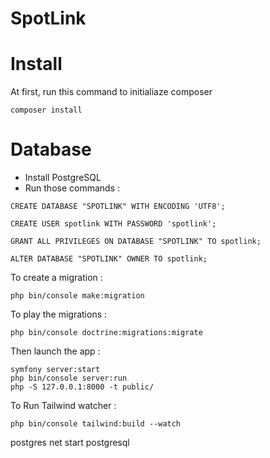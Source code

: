 # SpotLink


# Install

At first, run this command to initialiaze composer
```
composer install
```

# Database

- Install PostgreSQL
- Run those commands :
```
CREATE DATABASE "SPOTLINK" WITH ENCODING 'UTF8';

CREATE USER spotlink WITH PASSWORD 'spotlink';

GRANT ALL PRIVILEGES ON DATABASE "SPOTLINK" TO spotlink;

ALTER DATABASE "SPOTLINK" OWNER TO spotlink;
```

To create a migration :
```
php bin/console make:migration 
```

To play the migrations :
```
php bin/console doctrine:migrations:migrate
```

Then launch the app :

```
symfony server:start
php bin/console server:run
php -S 127.0.0.1:8000 -t public/
```

To Run Tailwind watcher :

```
php bin/console tailwind:build --watch
```

postgres
net start postgresql